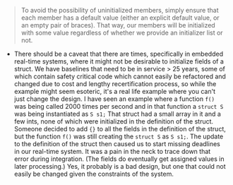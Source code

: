 > To avoid the possibility of uninitialized members, simply ensure that each member has a default value (either an explicit default value, or an empty pair of braces). That way, our members will be initialized with some value regardless of whether we provide an initializer list or not.

* There should be a caveat that there are times, specifically in embedded real-time systems, where it might not be desirable to initialize fields of a struct. We have baselines that need to be in service > 25 years, some of which contain safety critical code which cannot easily be refactored and changed due to cost and lengthy recertification process, so while the example might seem esoteric, it's a real life example where you can't just change the design. I have seen an example where a function `f()` was being called 2000 times per second and in that function a `struct S` was being instantiated as `S s1;` That struct had a small array in it and a few ints, none of which were initialized in the definition of the struct. Someone decided to add `{}` to all the fields in the definition of the struct, but the function `f()` was still creating the `struct S` as `S s1;`. The update to the definition of the struct then caused us to start missing deadlines in our real-time system. It was a pain in the neck to trace down that error during integration. (The fields do eventually get assigned values in later processing.) Yes, it probably is a bad design, but one that could not easily be changed given the constraints of the system.
